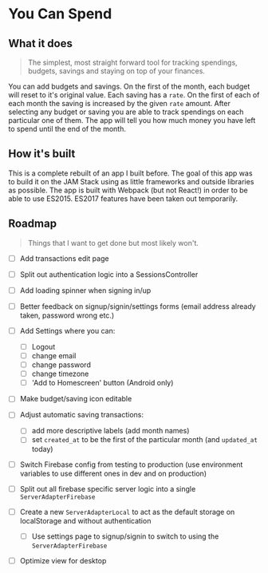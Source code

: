 # You Can Spend

## What it does

> The simplest, most straight forward tool for tracking spendings, budgets, savings and staying on top of your finances.

You can add budgets and savings. On the first of the month, each budget will reset to it's original value. Each saving has a `rate`. On the first of each of each month the saving is increased by the given `rate` amount. After selecting any budget or saving you are able to track spendings on each particular one of them. The app will tell you how much money you have left to spend until the end of the month.

## How it's built

This is a complete rebuilt of an app I built before. The goal of this app was to build it on the JAM Stack using as little frameworks and outside libraries as possible. The app is built with Webpack (but not React!) in order to be able to use ES2015. ES2017 features have been taken out temporarily.

## Roadmap

> Things that I want to get done but most likely won't.

- [ ] Add transactions edit page
- [ ] Split out authentication logic into a SessionsController
- [ ] Add loading spinner when signing in/up
- [ ] Better feedback on signup/signin/settings forms (email address already taken, password wrong etc.)
- [ ] Add Settings where you can:
  - [ ] Logout
  - [ ] change email
  - [ ] change password
  - [ ] change timezone
  - [ ] 'Add to Homescreen' button (Android only)
- [ ] Make budget/saving icon editable
- [ ] Adjust automatic saving transactions:
  - [ ] add more descriptive labels (add month names)
  - [ ] set `created_at` to be the first of the particular month (and `updated_at` today)
- [ ] Switch Firebase config from testing to production (use environment variables to use different ones in dev and on production)

- [ ] Split out all firebase specific server logic into a single `ServerAdapterFirebase`
- [ ] Create a new `ServerAdapterLocal` to act as the default storage on localStorage and without authentication
  - [ ] Use settings page to signup/signin to switch to using the `ServerAdapterFirebase`
- [ ] Optimize view for desktop
